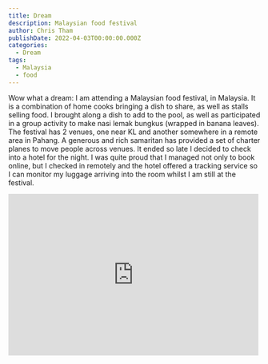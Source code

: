 ```yaml
---
title: Dream
description: Malaysian food festival
author: Chris Tham
publishDate: 2022-04-03T00:00:00.000Z
categories:
  - Dream
tags:
  - Malaysia
  - food
---
```


Wow what a dream: I am attending a Malaysian food festival, in Malaysia. It is a combination of home cooks bringing a dish to share, as well as stalls selling food. I brought along a dish to add to the pool, as well as participated in a group activity to make nasi lemak bungkus (wrapped in banana leaves). The festival has 2 venues, one near KL and another somewhere in a remote area in Pahang. A generous and rich samaritan has provided a set of charter planes to move people across venues. It ended so late I decided to check into a hotel for the night. I was quite proud that I managed not only to book online, but I checked in remotely and the hotel offered a tracking service so I can monitor my luggage arriving into the room whilst I am still at the festival.

<iframe src="https://www.facebook.com/plugins/post.php?href=https%3A%2F%2Fwww.facebook.com%2Fchris1.tham%2Fposts%2Fpfbid0na16eWj4oBKnGkgrShjhBduL73iTLAExqDcRy2KR95nyCN2GAENeoqbe2Hv8UQDzl&show_text=true&width=500" width="500" height="324" style="border:none;overflow:hidden" scrolling="no" frameborder="0" allowfullscreen="true" allow="autoplay; clipboard-write; encrypted-media; picture-in-picture; web-share"></iframe>
